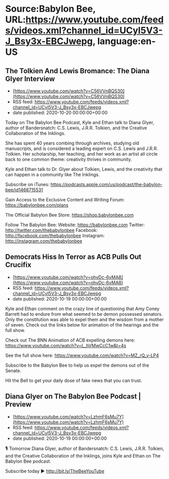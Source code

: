 # Source:Babylon Bee, URL:https://www.youtube.com/feeds/videos.xml?channel_id=UCyl5V3-J_Bsy3x-EBCJwepg, language:en-US

## The Tolkien And Lewis Bromance: The Diana Glyer Interview
 - [https://www.youtube.com/watch?v=C56VVnBQS30](https://www.youtube.com/watch?v=C56VVnBQS30)
 - RSS feed: https://www.youtube.com/feeds/videos.xml?channel_id=UCyl5V3-J_Bsy3x-EBCJwepg
 - date published: 2020-10-20 00:00:00+00:00

Today on The Babylon Bee Podcast, Kyle and Ethan talk to Diana Glyer, author of Bandersnatch: C.S. Lewis, J.R.R. Tolkien, and the Creative Collaboration of the Inklings. 

She has spent 40 years combing through archives, studying old manuscripts, and is considered a leading expert on C.S. Lewis and J.R.R. Tolkien. Her scholarship, her teaching, and her work as an artist all circle back to one common theme: creativity thrives in community. 

Kyle and Ethan talk to Dr. Glyer about Tolkien, Lewis, and the creativity that can happen in a community like The Inklings.

Subscribe on iTunes: https://podcasts.apple.com/us/podcast/the-babylon-bee/id1468715531

Gain Access to the Exclusive Content and Writing Forum: https://babylonbee.com/plans

The Official Babylon Bee Store: https://shop.babylonbee.com

Follow The Babylon Bee:
Website: https://babylonbee.com
Twitter: http://twitter.com/thebabylonbee
Facebook: http://facebook.com/thebabylonbee
Instagram: http://instagram.com/thebabylonbee

## Democrats Hiss In Terror as ACB Pulls Out Crucifix
 - [https://www.youtube.com/watch?v=ohyDc-6vMA8](https://www.youtube.com/watch?v=ohyDc-6vMA8)
 - RSS feed: https://www.youtube.com/feeds/videos.xml?channel_id=UCyl5V3-J_Bsy3x-EBCJwepg
 - date published: 2020-10-19 00:00:00+00:00

Kyle and Ethan comment on the crazy line of questioning that Amy Coney Barrett had to endure from what seemed to be demon possessed senators. Only the constitution was able to expel them and the wisdom from a mother of seven. Check out the links below for animation of the hearings and the full show.

Check out The BNN Animation of ACB expelling demons here:
https://www.youtube.com/watch?v=L_hVMwCcC1w&t=4s

See the full show here:
https://www.youtube.com/watch?v=MZ_rQ_y-LP4

Subscribe to the Babylon Bee to help us expel the demons out of the Senate.

Hit the Bell to get your daily dose of fake news that you can trust.

## Diana Glyer on The Babylon Bee Podcast | Preview
 - [https://www.youtube.com/watch?v=LzhmF6sMu7Y](https://www.youtube.com/watch?v=LzhmF6sMu7Y)
 - RSS feed: https://www.youtube.com/feeds/videos.xml?channel_id=UCyl5V3-J_Bsy3x-EBCJwepg
 - date published: 2020-10-19 00:00:00+00:00

🎙 Tomorrow Diana Glyer, author of Bandersnatch: C.S. Lewis, J.R.R. Tolkien, and the Creative Collaboration of the Inklings, joins Kyle and Ethan on The Babylon Bee podcast.

Subscribe today ▶️  http://bit.ly/TheBeeYouTube

